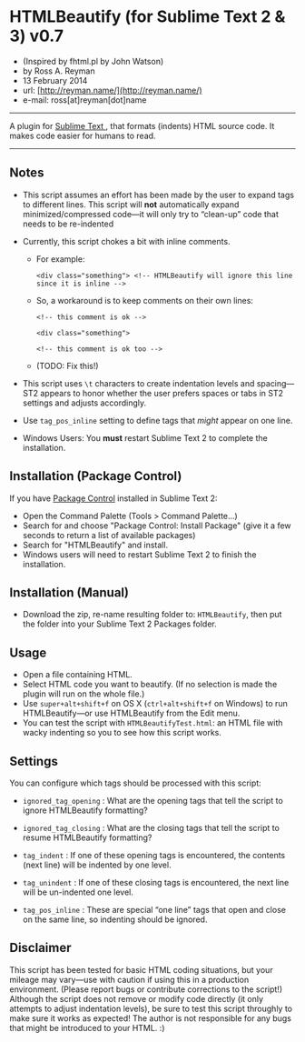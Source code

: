 # HTMLBeautify (for Sublime Text 2 & 3) v0.7
- (Inspired by fhtml.pl by John Watson)
- by Ross A. Reyman
- 13 February 2014
- url:			[http://reyman.name/](http://reyman.name/)
- e-mail:		ross[at]reyman[dot]name

---

A plugin for [Sublime Text ](http://sublimetext.com/), that formats (indents) HTML source code.
It makes code easier for humans to read.

---

## Notes
- This script assumes an effort has been made by the user to expand tags to different lines. This script will **not**  automatically expand minimized/compressed code—it will only try to “clean-up” code that needs to be re-indented
- Currently, this script chokes a bit with inline comments.
	- For example:

		`<div class="something"> <!-- HTMLBeautify will ignore this line since it is inline -->`
	- So, a workaround is to keep comments on their own lines:

		`<!-- this comment is ok -->`
    
        `<div class="something">`

        `<!-- this comment is ok too -->`
	- (TODO: Fix this!)

- This script uses `\t` characters to create indentation levels and spacing—ST2 appears to honor whether the user prefers spaces or tabs in ST2 settings and adjusts accordingly.
- Use `tag_pos_inline` setting to define tags that _might_ appear on one line.
- Windows Users: You **must** restart Sublime Text 2 to complete the installation.

## Installation (Package Control)
If you have [Package Control](http://wbond.net/sublime_packages/package_control/installation) installed in Sublime Text 2:

- Open the Command Palette (Tools > Command Palette…)
- Search for and choose "Package Control: Install Package" (give it a few seconds to return a list of available packages)
- Search for "HTMLBeautify" and install.
- Windows users will need to restart Sublime Text 2 to finish the installation.

## Installation (Manual)
- Download the zip, re-name resulting folder to: `HTMLBeautify`, then put the folder into your Sublime Text 2 Packages folder.

## Usage
- Open a file containing HTML.
- Select HTML code you want to beautify. (If no selection is made the plugin will run on the whole file.)
- Use `super+alt+shift+f` on OS X (`ctrl+alt+shift+f` on Windows) to run HTMLBeautify—or use HTMLBeautify from the Edit menu.
- You can test the script with `HTMLBeautifyTest.html`: an HTML file with wacky indenting so you to see how this script works.

## Settings
You can configure which tags should be processed with this script:

- `ignored_tag_opening` : What are the opening tags that tell the script to ignore HTMLBeautify formatting?
- `ignored_tag_closing` : What are the closing tags that tell the script to resume HTMLBeautify formatting?

- `tag_indent` : If one of these opening tags is encountered, the contents (next line) will be indented by one level.
- `tag_unindent` : If one of these closing tags is encountered, the next line will be un-indented one level.

- `tag_pos_inline` : These are special “one line” tags that open and close on the same line, so indenting should be ignored.

## Disclaimer
This script has been tested for basic HTML coding situations, but your mileage may vary—use with caution if using this in a production environment. (Please report bugs or contribute corrections to the script!) Although the script does not remove or modify code directly (it only attempts to adjust indentation levels), be sure to test this script throughly to make sure it works as expected! The author is not responsible for any bugs that might be introduced to your HTML. :)

